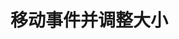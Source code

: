 <script setup>
import demo from './02-events.vue'
</script>

# 移动事件并调整大小

<Preview comp-name="GridLayout" demo-name="02-events">
  <demo />
</Preview>

